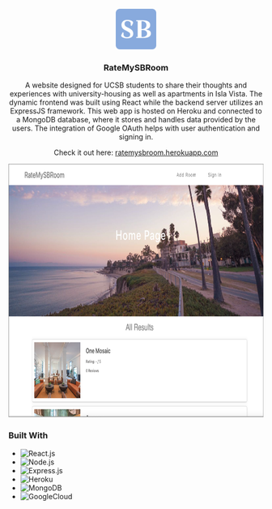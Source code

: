<!-- PROJECT LOGO -->
<br />
<div align="center">
  <a href="https://ratemysbroom.herokuapp.com/">
    <img src="Images/RateMySBRoomLogo.png" alt="Logo" width="80" height="80" />
  </a>
  <h3 align="center">RateMySBRoom</h3>

   <p align="center">
     A website designed for UCSB students to share their thoughts and experiences with university-housing as well as apartments in Isla Vista. The dynamic frontend was built using React while the backend server utilizes an ExpressJS framework. This web app is hosted on Heroku and connected to a MongoDB database, where it stores and handles data provided by the users. The integration of Google OAuth helps with user authentication and signing in.
   </p>
   
   <div>
     <p align="center">Check it out here: <a href="https://ratemysbroom.herokuapp.com/">ratemysbroom.herokuapp.com</a> </p>
   </div>
   
</div>

<div align="center">
  <img src="Images/RateMySBRoomScreenShot.png" alt="Screenshot" height="500" />
</div>

### Built With

* ![React.js]
* ![Node.js]
* ![Express.js]
* ![Heroku]
* ![MongoDB]
* ![GoogleCloud]






<!-- MARKDOWN LINKS & IMAGES -->
[React.js]: https://img.shields.io/badge/React-20232A?style=for-the-badge&logo=react&logoColor=61DAFB
[Node.js]: https://img.shields.io/badge/Node.js-43853D?style=for-the-badge&logo=node.js&logoColor=white
[Express.js]: https://img.shields.io/badge/Express.js-404D59?style=for-the-badge
[Heroku]: https://img.shields.io/badge/Heroku-430098?style=for-the-badge&logo=heroku&logoColor=white
[MongoDB]: https://img.shields.io/badge/MongoDB-4EA94B?style=for-the-badge&logo=mongodb&logoColor=white
[GoogleCloud]: https://img.shields.io/badge/Google_Cloud-4285F4?style=for-the-badge&logo=google-cloud&logoColor=white
